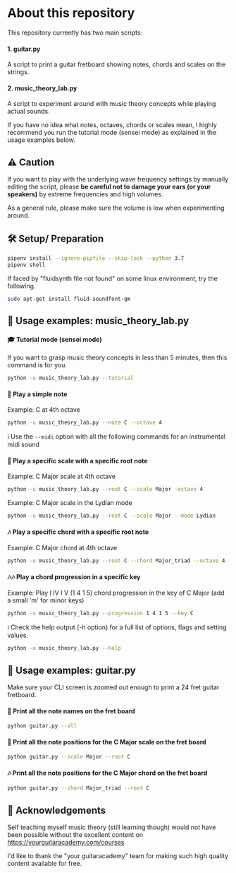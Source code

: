 # About this repository
This repository currently has two main scripts:

#### 1. guitar.py
A script to print a guitar fretboard showing notes, chords and scales on the strings.

#### 2. music_theory_lab.py
A script to experiment around with music theory concepts while playing actual sounds.

If you have no idea what notes, octaves, chords or scales mean, I highly recommend you run the tutorial mode (sensei mode) as explained in the usage examples below.

## :warning: Caution

If you want to play with the underlying wave frequency settings by manually editing the script, please **be careful not to damage your ears (or your speakers)** by extreme frequencies and high volumes.

As a general rule, please make sure the volume is low when experimenting around.

## :hammer_and_wrench: Setup/ Preparation
```bash
pipenv install --ignore-pipfile --skip-lock --python 3.7
pipenv shell
```
If faced by "fluidsynth file not found" on some linux environment, try the following.
```bash
sudo apt-get install fluid-soundfont-gm
```

## :rocket: Usage examples: music_theory_lab.py
#### :mortar_board: Tutorial mode (sensei mode)
If you want to grasp music theory concepts in less than 5 minutes, then this command is for you.
```bash
python -u music_theory_lab.py --tutorial
```
#### :musical_note: Play a simple note
Example: C at 4th octave
```bash
python -u music_theory_lab.py --note C --octave 4
```
:information_source: Use the `--midi` option with all the following commands for an instrumental midi sound
#### :musical_keyboard: Play a specific scale with a specific root note
Example: C Major scale at 4th octave
```bash
python -u music_theory_lab.py --root C --scale Major -octave 4
```
Example: C Major scale in the Lydian mode
```bash
python -u music_theory_lab.py --root C --scale Major --mode Lydian
```
#### :notes: Play a specific chord with a specific root note
Example: C Major chord at 4th octave
```bash
python -u music_theory_lab.py --root C --chord Major_triad --octave 4
```
#### :notes::notes: Play a chord progression in a specific key
Example: Play I IV I V (1 4 1 5) chord progression in the key of C Major (add a small 'm' for minor keys)
```bash
python -u music_theory_lab.py --progression 1 4 1 5 --key C
```
:information_source: Check the help output (-h option) for a full list of options, flags and setting values.
```bash
python -u music_theory_lab.py --help
```
## :rocket: Usage examples: guitar.py
Make sure your CLI screen is zoomed out enough to print a 24 fret guitar fretboard.

#### :musical_score: Print all the note names on the fret board
```bash
python guitar.py --all
```
#### :musical_keyboard: Print all the note positions for the C Major scale on the fret board
```bash
python guitar.py --scale Major --root C
```
#### :notes: Print all the note positions for the C Major chord on the fret board
```bash
python guitar.py --chord Major_triad --root C
```

## :white_heart: Acknowledgements
Self teaching myself music theory (still learning though) would not have been possible without the excellent content on https://yourguitaracademy.com/courses

I'd like to thank the "your guitaracademy" team for making such high quality content available for free.
